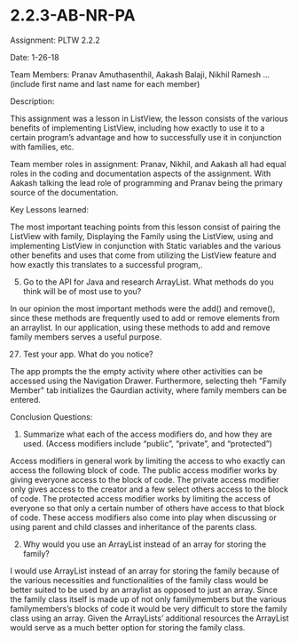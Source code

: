 # 2.2.3-AB-NR-PA

Assignment: PLTW 2.2.2

Date: 1-26-18

Team Members: Pranav Amuthasenthil, Aakash Balaji, Nikhil Ramesh ... (include first name and last name for each member)

Description:

This assignment was a lesson in ListView, the lesson consists of the various benefits of implementing ListView, including how exactly to use it to a certain program’s advantage and how to successfully use it in conjunction with families, etc. 

Team member roles in assignment: Pranav, Nikhil, and Aakash all had equal roles in the coding and documentation aspects of the assignment. With Aakash talking the lead role of programming and Pranav being the primary source of the documentation.

Key Lessons learned:

The most important teaching points from this lesson consist of pairing the ListView with family, Displaying the Family using the ListView, using and implementing ListView in conjunction with Static variables and the various other benefits and uses that come from utilizing the ListView feature and how exactly this translates to a successful program,.

5) Go to the API for Java and research ArrayList. What methods do you think will be of most use to you?

In our opinion the most important methods were the add() and remove(), since these methods are frequently used to add or remove elements from an arraylist. In our application, using these methods to add and remove family members serves a useful purpose.

27) Test your app. What do you notice? 

The app prompts the the empty activity where other activities can be accessed using the Navigation Drawer. Furthermore, selecting theh "Family Member" tab initializes the Gaurdian activity, where family members can be entered.


Conclusion Questions:


1) Summarize what each of the access modifiers do, and how they are used. (Access modifiers include “public”, “private”, and “protected”)

Access modifiers in general work by limiting the access to who exactly can access the following block of code. The public access modifier works by giving everyone access to the block of code. The private access modifier only gives access to the creator and a few select others access to the block of code. The protected access modifier works by limiting the access of everyone so that only a certain number of others have access to that block of code. These access modifiers also come into play when discussing or using parent and child classes and inheritance of the parents class.

2) Why would you use an ArrayList instead of an array for storing the family?

I would use ArrayList instead of an array for storing the family because of the various necessities and functionalities of the family class would be better suited to be used by an arraylist as opposed to just an array. Since the family class itself is made up of not only familymembers but the various familymembers’s blocks of code it would be very difficult to store the family class using an array. Given the ArrayLists’ additional resources the ArrayList would serve as a much better option for storing the family class.


